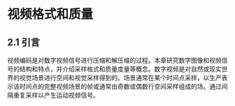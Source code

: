 # 视频格式和质量

## 2.1 引言

视频编码是对数字视频信号进行压缩和解压缩的过程。本章研究数字图像和视频信号的结构和特点，并介绍采样格式和质量度量等概念。数字视频是对自然或现实世界的视觉场景进行空间和视觉采样得到的。场景通常在某个时间点采样，以生产表示该时间点的完整视频场景的帧或通常由奇数或偶数行空间采样组成的场。通过间隔重复采样以产生运动视频信号。

